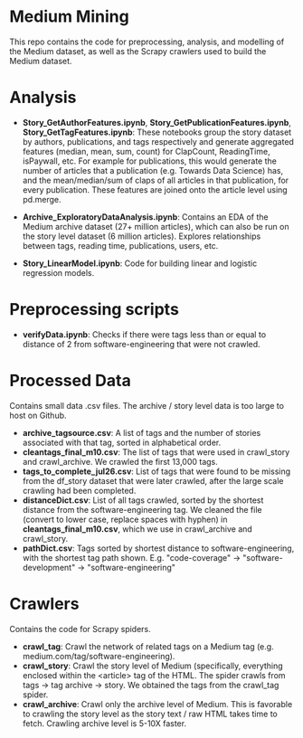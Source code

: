 # Medium Mining
This repo contains the code for preprocessing, analysis, and modelling of the Medium dataset, as well as the Scrapy crawlers used to build the Medium dataset.

# Analysis

- **Story_GetAuthorFeatures.ipynb**, **Story_GetPublicationFeatures.ipynb**, **Story_GetTagFeatures.ipynb**: These notebooks group the story dataset by authors, publications, and tags respectively and generate aggregated features (median, mean, sum, count) for ClapCount, ReadingTime, isPaywall, etc. For example for publications, this would generate the number of articles that a publication (e.g. Towards Data Science) has, and the mean/median/sum of claps of all articles in that publication, for every publication.  These features are joined onto the article level using pd.merge. 

- **Archive_ExploratoryDataAnalysis.ipynb**: Contains an EDA of the Medium archive dataset (27+ million articles), which can also be run on the story level dataset (6 million articles). Explores relationships between tags, reading time, publications, users, etc.

- **Story_LinearModel.ipynb**: Code for building linear and logistic regression models. 

# Preprocessing scripts
- **verifyData.ipynb**: Checks if there were tags less than or equal to distance of 2 from software-engineering that were not crawled. 


# Processed Data

Contains small data .csv files. The archive / story level data is too large to host on Github.

- **archive_tagsource.csv**: A list of tags and the number of stories associated with that tag, sorted in alphabetical order.
- **cleantags_final_m10.csv**: The list of tags that were used in crawl_story and crawl_archive. We crawled the first 13,000 tags. 
- **tags_to_complete_jul26.csv**: List of tags that were found to be missing from the df_story dataset that were later crawled, after the large scale crawling had been completed.
- **distanceDict.csv**: List of all tags crawled, sorted by the shortest distance from the software-engineering tag. We cleaned the file (convert to lower case, replace spaces with hyphen) in **cleantags_final_m10.csv**, which we use in crawl_archive and crawl_story.
- **pathDict.csv**: Tags sorted by shortest distance to software-engineering, with the shortest tag path shown. E.g. "code-coverage" -> "software-development" -> "software-engineering"

# Crawlers

Contains the code for Scrapy spiders.

- **crawl_tag**: Crawl the network of related tags on a Medium tag (e.g. medium.com/tag/software-engineering). 
- **crawl_story**: Crawl the story level of Medium (specifically, everything enclosed within the \<article> tag of the HTML. The spider crawls from tags -> tag archive -> story. We obtained the tags from the crawl_tag spider.
- **crawl_archive**: Crawl only the archive level of Medium. This is favorable to crawling the story level as the story text / raw HTML takes time to fetch. Crawling archive level is 5-10X faster. 